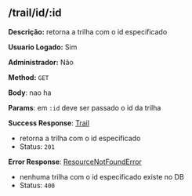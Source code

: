 ## /trail/id/:id

**Descrição:** retorna a trilha com o id especificado

**Usuario Logado:** Sim

**Administrador:** Não

**Method:** `GET`

**Body**: nao ha

**Params**: em `:id` deve ser passado o id da trilha

**Success Response**: [Trail](../../../../src/domain/trilhas/@entities/trail.ts)
- retorna a trilha com o id especificado
- Status: `201`

**Error Response**: [ResourceNotFoundError](../../../../src/core/errors/resource-not-found-error.ts)
- nenhuma trilha com o id especificado existe no DB
- Status: `400`

